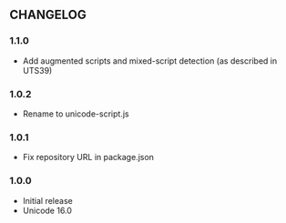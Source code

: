 ## CHANGELOG

### 1.1.0

- Add augmented scripts and mixed-script detection (as described in UTS39)

### 1.0.2

- Rename to unicode-script.js

### 1.0.1

- Fix repository URL in package.json

### 1.0.0

- Initial release
- Unicode 16.0
